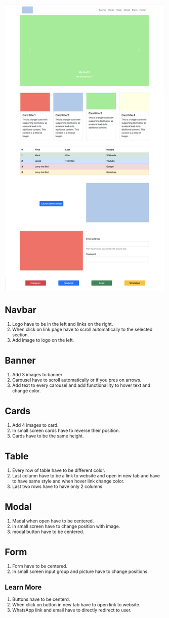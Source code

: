 ![alt text](https://github.com/Codeme-Cursos/ws__collaborative-landing/blob/master/src/images/Project.png?raw=true)

# Navbar

1. Logo have to be in the left and links on the right.
2. When click on link page have to scroll automatically to the selected section.
3. Add image to logo on the left.


# Banner

1. Add 3 images to banner
2. Carousel have to scroll automatically or if you pres on arrows.
3. Add text to every carousel and add functionallity to hover text and change color.

# Cards

1. Add 4 images to card.
2. In small screen cards have to reverse their position.
3. Cards have to be the same height.

# Table

1. Every row of table have to be different color.
2. Last column have to be a link to website and open in new tab and have to have same style and when hover link change color.
3. Last two rows have to have only 2 columns.

# Modal

1. Madal when open have to be centered.
2. in small screen have to change position with image.
3. modal button have to be centered.

# Form

1. Form have to be centered.
2. In small screen input group and picture have to change positions.


## Learn More

1. Buttons have to be centerd.
2. When click on button in new tab have to open link to website.
3. WhatsApp link and email have to directly redirect to user.
